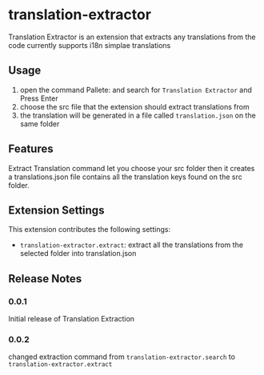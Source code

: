 # translation-extractor

Translation Extractor is an extension that extracts any translations from the code currently supports i18n simplae translations

## Usage

1. open the command Pallete: and search for `Translation Extractor` and Press Enter
2. choose the src file that the extension should extract translations from
3. the translation will be generated in a file called `translation.json` on the same folder

## Features

Extract Translation command let you choose your src folder then it creates a translations.json file contains all the translation keys found on the src folder.

## Extension Settings

This extension contributes the following settings:

- `translation-extractor.extract`: extract all the translations from the selected folder into translation.json

## Release Notes

### 0.0.1

Initial release of Translation Extraction

### 0.0.2

changed extraction command from `translation-extractor.search` to `translation-extractor.extract`
